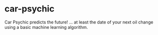 # car-psychic
Car Psychic predicts the future! ... at least the date of your next oil change using a basic machine learning algorithm.
